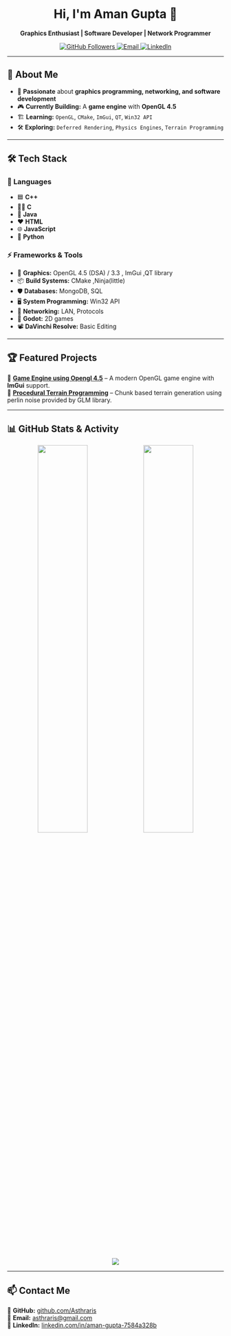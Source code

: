 <h1 align="center">Hi, I'm Aman Gupta 👋</h1>
<p align="center">
  <b>Graphics Enthusiast | Software Developer | Network Programmer</b>  
</p>

<p align="center">
  <a href="https://github.com/Asthraris">
    <img src="https://img.shields.io/github/followers/Asthraris?label=Followers&style=social" alt="GitHub Followers">
  </a>
  <a href="mailto:asthraris@gmail.com">
    <img src="https://img.shields.io/badge/Email-Contact-red?style=flat&logo=gmail&logoColor=white" alt="Email">
  </a>
  <a href="https://www.linkedin.com/in/aman-gupta-7584a328b">
    <img src="https://img.shields.io/badge/LinkedIn-Profile-blue?style=flat&logo=linkedin&logoColor=white" alt="LinkedIn">
  </a>
</p>

---

## 🚀 About Me  
- 🎯 **Passionate** about **graphics programming, networking, and software development**  
- 🎮 **Currently Building:** A **game engine** with **OpenGL 4.5**  
- 🏗️ **Learning:** `OpenGL`, `CMake`, `ImGui`, `QT`, `Win32 API`  
- 🛠️ **Exploring:** `Deferred Rendering`, `Physics Engines`, `Terrain Programming`  

---

## 🛠️ Tech Stack  

### **🚀 Languages**  
- 🟦 **C++**  
- 🐦‍🔥 **C**
- 🚕 **Java**
- ❤️ **HTML**   
- 🌐 **JavaScript**  
- 🐍 **Python**  

### **⚡ Frameworks & Tools**  
- 🎨 **Graphics:** OpenGL 4.5 (DSA) / 3.3 , ImGui ,QT library  
- 📦 **Build Systems:** CMake ,Ninja(little) 
- 🛡️ **Databases:** MongoDB, SQL  
- 🖥️ **System Programming:** Win32 API  
- 📡 **Networking:** LAN, Protocols
- 🥤 **Godot:** 2D games
- 📽️ **DaVinchi Resolve:** Basic Editing 

---

## 🏆 Featured Projects  
📌 **[Game Engine using Opengl 4.5](https://github.com/your-username/opengl-renderer)** – A modern OpenGL game engine with **ImGui** support.  
📌 **[Procedural Terrain Programming](https://github.com/your-username/network-sim)** – Chunk based terrain generation using perlin noise provided by GLM library.  


---

## 📊 GitHub Stats & Activity  
<p align="center">
  <img src="https://github-readme-stats.vercel.app/api?username=Asthraris&show_icons=true&theme=github_dark" width="48%">
  <img src="https://streak-stats.demolab.com?user=Asthraris&theme=github-dark-blue" width="48%">
</p>

<p align="center">
  <img src="https://github-readme-activity-graph.vercel.app/graph?username=Asthraris&theme=github-dark">
</p>

---

## 📫 Contact Me  
📌 **GitHub:** [github.com/Asthraris](https://github.com/Asthraris)  
📌 **Email:** [asthraris@gmail.com](mailto:asthraris@gmail.com)  
📌 **LinkedIn:** [linkedin.com/in/aman-gupta-7584a328b](https://linkedin.com/in/aman-gupta-7584a328b)  
